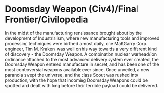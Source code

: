 # Doomsday Weapon (Civ4)/Final Frontier/Civilopedia

In the midst of the manufacturing renaissance brought about by the development of Industrialism, where new manufacturing tools and improved processing techniques were birthed almost daily, one MaKGarry Corp. engineer, Tim M. Kraken, was well on his way towards a very different kind of discovery - the Doomsday Weapon. A combination nuclear warhead/ion ordinance attached to the most advanced delivery system ever created, the Doomsday Weapon entered manufacture in secret, and has been one of the most controversial weapons available ever since. Once unveiled, a new paranoia swept the universe, and the class Scout was rushed into production, with the hope that incoming Doomsday Weapons could be spotted and dealt with long before their terrible payload could be delivered.